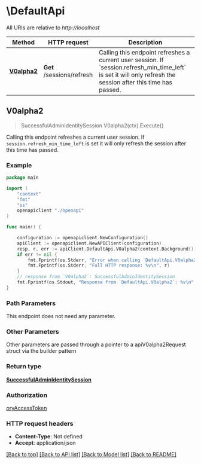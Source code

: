 # \DefaultApi

All URIs are relative to *http://localhost*

Method | HTTP request | Description
------------- | ------------- | -------------
[**V0alpha2**](DefaultApi.md#V0alpha2) | **Get** /sessions/refresh | Calling this endpoint refreshes a current user session. If &#x60;session.refresh_min_time_left&#x60; is set it will only refresh the session after this time has passed.



## V0alpha2

> SuccessfulAdminIdentitySession V0alpha2(ctx).Execute()

Calling this endpoint refreshes a current user session. If `session.refresh_min_time_left` is set it will only refresh the session after this time has passed.



### Example

```go
package main

import (
    "context"
    "fmt"
    "os"
    openapiclient "./openapi"
)

func main() {

    configuration := openapiclient.NewConfiguration()
    apiClient := openapiclient.NewAPIClient(configuration)
    resp, r, err := apiClient.DefaultApi.V0alpha2(context.Background()).Execute()
    if err != nil {
        fmt.Fprintf(os.Stderr, "Error when calling `DefaultApi.V0alpha2``: %v\n", err)
        fmt.Fprintf(os.Stderr, "Full HTTP response: %v\n", r)
    }
    // response from `V0alpha2`: SuccessfulAdminIdentitySession
    fmt.Fprintf(os.Stdout, "Response from `DefaultApi.V0alpha2`: %v\n", resp)
}
```

### Path Parameters

This endpoint does not need any parameter.

### Other Parameters

Other parameters are passed through a pointer to a apiV0alpha2Request struct via the builder pattern


### Return type

[**SuccessfulAdminIdentitySession**](SuccessfulAdminIdentitySession.md)

### Authorization

[oryAccessToken](../README.md#oryAccessToken)

### HTTP request headers

- **Content-Type**: Not defined
- **Accept**: application/json

[[Back to top]](#) [[Back to API list]](../README.md#documentation-for-api-endpoints)
[[Back to Model list]](../README.md#documentation-for-models)
[[Back to README]](../README.md)

